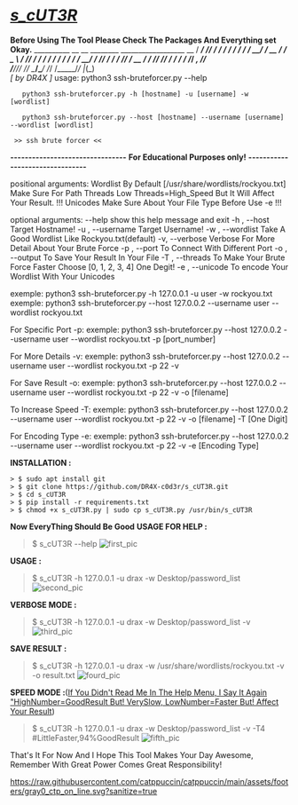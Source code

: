 # <ins>***s_cUT3R***</ins>
**Before Using The Tool Please Check The Packages And Everything set Okay.**
               __________ __  __   ________  __________________  __
              / ___/ ___// / / /  / ____/ / / /_  __/ ____/ __ \/ /
              \__ \\__ \/ /_/ /  / /   / / / / / / / __/ / /_/ / / 
             ___/ /__/ / __  /  / /___/ /_/ / / / / /___/ _, _/_/  
            /____/____/_/ /_/   \____/\____/ /_/ /_____/_/ |_(_)   
                                                   _[ by DR4X ]_
usage: python3 ssh-bruteforcer.py --help

       python3 ssh-bruteforcer.py -h [hostname] -u [username] -w [wordlist]

       python3 ssh-bruteforcer.py --host [hostname] --username [username] --wordlist [wordlist]

     >> ssh brute forcer <<
**--------------------------------**
 **For Educational Purposes only!**
**--------------------------------**

positional arguments:
  Wordlist          By Default [/usr/share/wordlists/rockyou.txt] Make Sure For Path
  Threads           Low Threads=High_Speed But It Will Affect Your Result. !!!
  Unicodes          Make Sure About Your File Type Before Use -e !!!

optional arguments:
  --help            show this help message and exit
  -h , --host       Target Hostname!
  -u , --username   Target Username!
  -w , --wordlist   Take A Good Wordlist Like Rockyou.txt(default)
  -v, --verbose     Verbose For More Detail About Your Brute Force
  -p , --port       To Connect With Different Port
  -o , --output     To Save Your Result In Your File
  -T , --threads    To Make Your Brute Force Faster Choose [0, 1, 2, 3, 4] One Degit!
  -e , --unicode    To encode Your Wordlist With Your Unicodes

exemple: python3 ssh-bruteforcer.py -h 127.0.0.1 -u user -w rockyou.txt
exemple: python3 ssh-bruteforcer.py --host 127.0.0.2 --username user --wordlist rockyou.txt

For Specific Port -p:
exemple: python3 ssh-bruteforcer.py --host 127.0.0.2 --username user --wordlist rockyou.txt -p [port_number]

For More Details -v:
exemple: python3 ssh-bruteforcer.py --host 127.0.0.2 --username user --wordlist rockyou.txt -p 22 -v

For Save Result -o:
exemple: python3 ssh-bruteforcer.py --host 127.0.0.2 --username user --wordlist rockyou.txt -p 22 -v -o [filename]

To Increase Speed -T:
exemple: python3 ssh-bruteforcer.py --host 127.0.0.2 --username user --wordlist rockyou.txt -p 22 -v -o [filename] -T [One Digit]

For Encoding Type -e:
exemple: python3 ssh-bruteforcer.py --host 127.0.0.2 --username user --wordlist rockyou.txt -p 22 -v -e [Encoding Type]

**INSTALLATION :**
```
> $ sudo apt install git
> $ git clone https://github.com/DR4X-c0d3r/s_cUT3R.git
> $ cd s_cUT3R
> $ pip install -r requirements.txt
> $ chmod +x s_cUT3R.py | sudo cp s_cUT3R.py /usr/bin/s_cUT3R
```
**Now EveryThing Should Be Good**
**USAGE FOR HELP :**
> $ s_cUT3R --help
![first_pic](https://github.com/user-attachments/assets/6ba6f345-d961-472c-a865-6bef5d401ab0)

**USAGE :**
> $ s_cUT3R -h 127.0.0.1 -u drax -w Desktop/password_list
![second_pic](https://github.com/user-attachments/assets/f30fa33c-1ef2-4528-8515-ba79a6022828)

**VERBOSE MODE :**
> $ s_cUT3R -h 127.0.0.1 -u drax -w Desktop/password_list -v
![third_pic](https://github.com/user-attachments/assets/15942d12-a2e9-4fa5-92ff-83372b84b5e9)

**SAVE RESULT :**
> $ s_cUT3R -h 127.0.0.1 -u drax -w /usr/share/wordlists/rockyou.txt -v -o result.txt
![fourd_pic](https://github.com/user-attachments/assets/83f98016-8cdf-4117-b712-99b98284b4ff)

**SPEED MODE :**(<ins>If You Didn't Read Me In The Help Menu, I Say It Again "HighNumber=GoodResult But! VerySlow, LowNumber=Faster But! Affect Your Result</ins>)
> $ s_cUT3R -h 127.0.0.1 -u drax -w Desktop/password_list -v -T4 #LittleFaster,94%GoodResult
![fifth_pic](https://github.com/user-attachments/assets/fcdc607f-27a6-4b74-82d8-5ea4e3c5c88e)

That's It For Now And I Hope This Tool Makes Your Day Awesome, Remember With Great Power Comes Great Responsibility!

https://raw.githubusercontent.com/catppuccin/catppuccin/main/assets/footers/gray0_ctp_on_line.svg?sanitize=true

